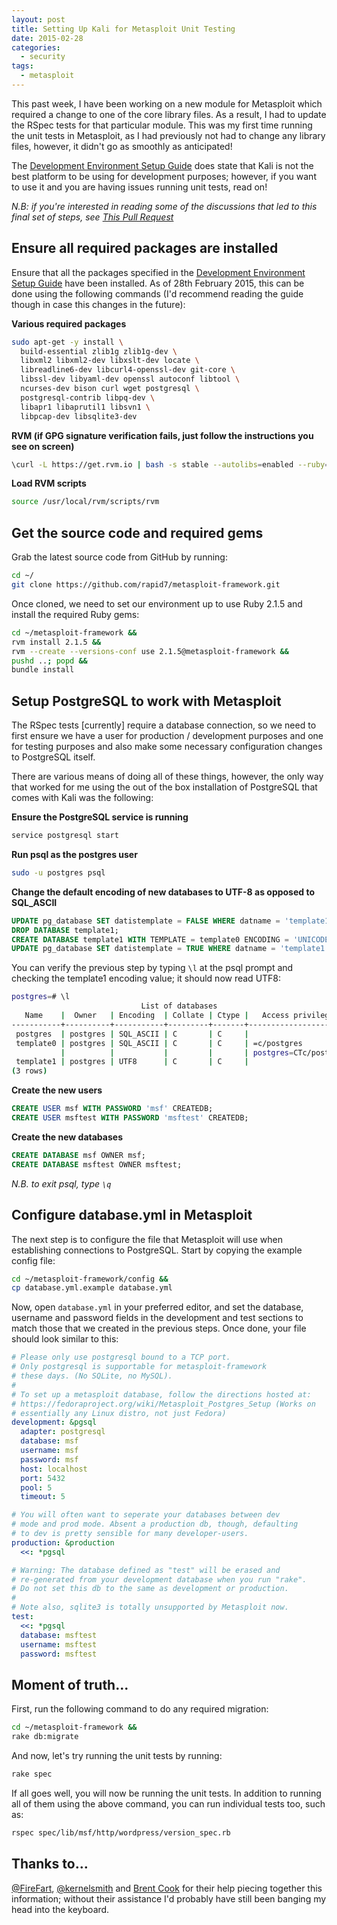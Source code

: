 ```yaml
---
layout: post
title: Setting Up Kali for Metasploit Unit Testing
date: 2015-02-28
categories:
  - security
tags:
  - metasploit
---
```

This past week, I have been working on a new module for Metasploit which required a change to one of the core library files. As a result, I had to update the RSpec tests for that particular module. This was my first time running the unit tests in Metasploit, as I had previously not had to change any library files, however, it didn't go as smoothly as anticipated!

The [Development Environment Setup Guide](https://github.com/rapid7/metasploit-framework/wiki/Setting-Up-a-Metasploit-Development-Environment) does state that Kali is not the best platform to be using for development purposes; however, if you want to use it and you are having issues running unit tests, read on!

*N.B: if you're interested in reading some of the discussions that led to this final set of steps, see [This Pull Request](https://github.com/rapid7/metasploit-framework/pull/4789)*

## Ensure all required packages are installed
Ensure that all the packages specified in the [Development Environment Setup Guide](https://github.com/rapid7/metasploit-framework/wiki/Setting-Up-a-Metasploit-Development-Environment) have been installed. As of 28th February 2015, this can be done using the following commands (I'd recommend reading the guide though in case this changes in the future):

**Various required packages**
```bash
sudo apt-get -y install \
  build-essential zlib1g zlib1g-dev \
  libxml2 libxml2-dev libxslt-dev locate \
  libreadline6-dev libcurl4-openssl-dev git-core \
  libssl-dev libyaml-dev openssl autoconf libtool \
  ncurses-dev bison curl wget postgresql \
  postgresql-contrib libpq-dev \
  libapr1 libaprutil1 libsvn1 \
  libpcap-dev libsqlite3-dev
```

**RVM (if GPG signature verification fails, just follow the instructions you see on screen)**
```bash
\curl -L https://get.rvm.io | bash -s stable --autolibs=enabled --ruby=2.1.5
```

**Load RVM scripts**
```bash
source /usr/local/rvm/scripts/rvm
```

## Get the source code and required gems
Grab the latest source code from GitHub by running:

```bash
cd ~/
git clone https://github.com/rapid7/metasploit-framework.git
```

Once cloned, we need to set our environment up to use Ruby 2.1.5 and install the required Ruby gems:

```bash
cd ~/metasploit-framework &&
rvm install 2.1.5 &&
rvm --create --versions-conf use 2.1.5@metasploit-framework &&
pushd ..; popd &&
bundle install
```

## Setup PostgreSQL to work with Metasploit
The RSpec tests [currently] require a database connection, so we need to first ensure we have a user for production / development purposes and one for testing purposes and also make some necessary configuration changes to PostgreSQL itself.

There are various means of doing all of these things, however, the only way that worked for me using the out of the box installation of PostgreSQL that comes with Kali was the following:

**Ensure the PostgreSQL service is running**
```bash
service postgresql start
```

**Run psql as the postgres user**
```bash
sudo -u postgres psql
```

**Change the default encoding of new databases to UTF-8 as opposed to SQL_ASCII**
```sql
UPDATE pg_database SET datistemplate = FALSE WHERE datname = 'template1';
DROP DATABASE template1;
CREATE DATABASE template1 WITH TEMPLATE = template0 ENCODING = 'UNICODE';
UPDATE pg_database SET datistemplate = TRUE WHERE datname = 'template1';
```

You can verify the previous step by typing `\l` at the psql prompt and checking the template1 encoding value; it should now read UTF8:

```bash
postgres=# \l
                             List of databases
   Name    |  Owner   | Encoding  | Collate | Ctype |   Access privileges
-----------+----------+-----------+---------+-------+-----------------------
 postgres  | postgres | SQL_ASCII | C       | C     |
 template0 | postgres | SQL_ASCII | C       | C     | =c/postgres          +
           |          |           |         |       | postgres=CTc/postgres
 template1 | postgres | UTF8      | C       | C     |
(3 rows)
```

**Create the new users**
```sql
CREATE USER msf WITH PASSWORD 'msf' CREATEDB;
CREATE USER msftest WITH PASSWORD 'msftest' CREATEDB;
```

**Create the new databases**
```sql
CREATE DATABASE msf OWNER msf;
CREATE DATABASE msftest OWNER msftest;
```

*N.B. to exit psql, type `\q`*

## Configure database.yml in Metasploit
The next step is to configure the file that Metasploit will use when establishing connections to PostgreSQL. Start by copying the example config file:

```bash
cd ~/metasploit-framework/config &&
cp database.yml.example database.yml
```

Now, open `database.yml` in your preferred editor, and set the database, username and password fields in the development and test sections to match those that we created in the previous steps. Once done, your file should look similar to this:

```yaml
# Please only use postgresql bound to a TCP port.
# Only postgresql is supportable for metasploit-framework
# these days. (No SQLite, no MySQL).
#
# To set up a metasploit database, follow the directions hosted at:
# https://fedoraproject.org/wiki/Metasploit_Postgres_Setup (Works on
# essentially any Linux distro, not just Fedora)
development: &pgsql
  adapter: postgresql
  database: msf
  username: msf
  password: msf
  host: localhost
  port: 5432
  pool: 5
  timeout: 5

# You will often want to seperate your databases between dev
# mode and prod mode. Absent a production db, though, defaulting
# to dev is pretty sensible for many developer-users.
production: &production
  <<: *pgsql

# Warning: The database defined as "test" will be erased and
# re-generated from your development database when you run "rake".
# Do not set this db to the same as development or production.
#
# Note also, sqlite3 is totally unsupported by Metasploit now.
test:
  <<: *pgsql
  database: msftest
  username: msftest
  password: msftest
```

## Moment of truth...
First, run the following command to do any required migration:

```bash
cd ~/metasploit-framework &&
rake db:migrate
```

And now, let's try running the unit tests by running:

```bash
rake spec
```

If all goes well, you will now be running the unit tests. In addition to running all of them using the above command, you can run individual tests too, such as:

```bash
rspec spec/lib/msf/http/wordpress/version_spec.rb
```

## Thanks to...
[@FireFart](https://twitter.com/_FireFart_), [@kernelsmith](https://twitter.com/kernelsmith) and [Brent Cook](https://github.com/bcook-r7) for their help piecing together this information; without their assistance I'd probably have still been banging my head into the keyboard.
